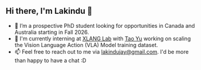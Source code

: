 ## Hi there, I'm Lakindu 👋

* 👀 I’m a prospective PhD student looking for opportunities in Canada and Australia starting in Fall 2026.
* 💼 I'm currently interning at [XLANG Lab](https://xlang.ai/) with [Tao Yu](https://taoyds.github.io/) working on scaling the Vision Language Action (VLA) Model training dataset.
* 📫 Feel free to reach out to me via [lakindujay@gmail.com](mailto:lakindujay@gmail.com). I'd be more than happy to have a chat :D
<!--
**Lakindu2003/Lakindu2003** is a ✨ _special_ ✨ repository because its `README.md` (this file) appears on your GitHub profile.
- 🔭 I’m currently working on ...
- 🌱 I’m currently learning ...
- 👯 I’m looking to collaborate on ...
- 🤔 I’m looking for help with ...
- 💬 Ask me about ...
- 📫 How to reach me: ...
- 😄 Pronouns: ...
- ⚡ Fun fact: ...
-->
